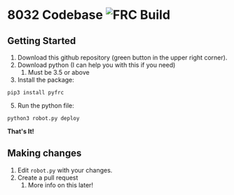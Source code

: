 # 8032 Codebase ![FRC Build](https://github.com/redshiftrobotics/8032/workflows/FRC%20Build/badge.svg?branch=master)

## Getting Started

1. Download this github repository (green button in the upper right corner).
2. Download python (I can help you with this if you need)
   1. Must be 3.5 or above
3. Install the package:
```
pip3 install pyfrc
```
5. Run the python file:
```
python3 robot.py deploy
```

**That's It!**

## Making changes

1. Edit `robot.py` with your changes.
2. Create a pull request
   1. More info on this later!
